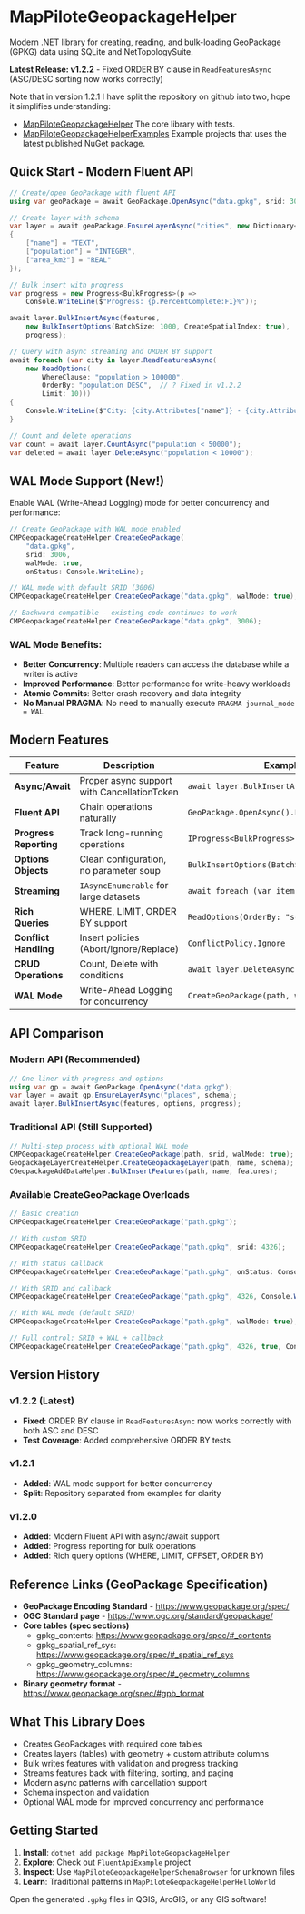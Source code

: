 # MapPiloteGeopackageHelper

Modern .NET library for creating, reading, and bulk-loading GeoPackage (GPKG) data using SQLite and NetTopologySuite.

**Latest Release: v1.2.2** - Fixed ORDER BY clause in `ReadFeaturesAsync` (ASC/DESC sorting now works correctly)

Note that in version 1.2.1 I have split the repository on github into two, hope it simplifies understanding:
- [MapPiloteGeopackageHelper](https://github.com/kartpiloten/MapPiloteGeopackageHelper)
    The core library with tests.
- [MapPiloteGeopackageHelperExamples](https://github.com/kartpiloten/MapPiloteGeopackageHelperExamples)
Example projects that uses the latest published NuGet package.

## Quick Start - Modern Fluent API

```csharp
// Create/open GeoPackage with fluent API
using var geoPackage = await GeoPackage.OpenAsync("data.gpkg", srid: 3006);

// Create layer with schema
var layer = await geoPackage.EnsureLayerAsync("cities", new Dictionary<string, string>
{
    ["name"] = "TEXT",
    ["population"] = "INTEGER",
    ["area_km2"] = "REAL"
});

// Bulk insert with progress
var progress = new Progress<BulkProgress>(p => 
    Console.WriteLine($"Progress: {p.PercentComplete:F1}%"));

await layer.BulkInsertAsync(features, 
    new BulkInsertOptions(BatchSize: 1000, CreateSpatialIndex: true),
    progress);

// Query with async streaming and ORDER BY support
await foreach (var city in layer.ReadFeaturesAsync(
    new ReadOptions(
        WhereClause: "population > 100000", 
        OrderBy: "population DESC",  // ? Fixed in v1.2.2
        Limit: 10)))
{
    Console.WriteLine($"City: {city.Attributes["name"]} - {city.Attributes["population"]} people");
}

// Count and delete operations
var count = await layer.CountAsync("population < 50000");
var deleted = await layer.DeleteAsync("population < 10000");
```

## WAL Mode Support (New!)

Enable WAL (Write-Ahead Logging) mode for better concurrency and performance:

```csharp
// Create GeoPackage with WAL mode enabled
CMPGeopackageCreateHelper.CreateGeoPackage(
    "data.gpkg", 
    srid: 3006,
    walMode: true,
    onStatus: Console.WriteLine);

// WAL mode with default SRID (3006)
CMPGeopackageCreateHelper.CreateGeoPackage("data.gpkg", walMode: true);

// Backward compatible - existing code continues to work
CMPGeopackageCreateHelper.CreateGeoPackage("data.gpkg", 3006);
```

### WAL Mode Benefits:
- **Better Concurrency**: Multiple readers can access the database while a writer is active
- **Improved Performance**: Better performance for write-heavy workloads  
- **Atomic Commits**: Better crash recovery and data integrity
- **No Manual PRAGMA**: No need to manually execute `PRAGMA journal_mode = WAL`

## Modern Features

| Feature | Description | Example |
|---------|-------------|---------|
| **Async/Await** | Proper async support with CancellationToken | `await layer.BulkInsertAsync(...)` |
| **Fluent API** | Chain operations naturally | `GeoPackage.OpenAsync().EnsureLayerAsync()` |
| **Progress Reporting** | Track long-running operations | `IProgress<BulkProgress>` |
| **Options Objects** | Clean configuration, no parameter soup | `BulkInsertOptions(BatchSize: 1000)` |
| **Streaming** | `IAsyncEnumerable` for large datasets | `await foreach (var item in ...)` |
| **Rich Queries** | WHERE, LIMIT, ORDER BY support | `ReadOptions(OrderBy: "score DESC")` |
| **Conflict Handling** | Insert policies (Abort/Ignore/Replace) | `ConflictPolicy.Ignore` |
| **CRUD Operations** | Count, Delete with conditions | `await layer.DeleteAsync("status = 'old'")` |
| **WAL Mode** | Write-Ahead Logging for concurrency | `CreateGeoPackage(path, walMode: true)` |

## API Comparison

### Modern API (Recommended)
```csharp
// One-liner with progress and options
using var gp = await GeoPackage.OpenAsync("data.gpkg");
var layer = await gp.EnsureLayerAsync("places", schema);
await layer.BulkInsertAsync(features, options, progress);
```

### Traditional API (Still Supported)
```csharp
// Multi-step process with optional WAL mode
CMPGeopackageCreateHelper.CreateGeoPackage(path, srid, walMode: true);
GeopackageLayerCreateHelper.CreateGeopackageLayer(path, name, schema);
CGeopackageAddDataHelper.BulkInsertFeatures(path, name, features);
```

### Available CreateGeoPackage Overloads
```csharp
// Basic creation
CMPGeopackageCreateHelper.CreateGeoPackage("path.gpkg");

// With custom SRID
CMPGeopackageCreateHelper.CreateGeoPackage("path.gpkg", srid: 4326);

// With status callback
CMPGeopackageCreateHelper.CreateGeoPackage("path.gpkg", onStatus: Console.WriteLine);

// With SRID and callback
CMPGeopackageCreateHelper.CreateGeoPackage("path.gpkg", 4326, Console.WriteLine);

// With WAL mode (default SRID)
CMPGeopackageCreateHelper.CreateGeoPackage("path.gpkg", walMode: true);

// Full control: SRID + WAL + callback
CMPGeopackageCreateHelper.CreateGeoPackage("path.gpkg", 4326, true, Console.WriteLine);
```

## Version History

### v1.2.2 (Latest)
- **Fixed**: ORDER BY clause in `ReadFeaturesAsync` now works correctly with both ASC and DESC
- **Test Coverage**: Added comprehensive ORDER BY tests

### v1.2.1
- **Added**: WAL mode support for better concurrency
- **Split**: Repository separated from examples for clarity

### v1.2.0
- **Added**: Modern Fluent API with async/await support
- **Added**: Progress reporting for bulk operations
- **Added**: Rich query options (WHERE, LIMIT, OFFSET, ORDER BY)

## Reference Links (GeoPackage Specification)

- **GeoPackage Encoding Standard** - https://www.geopackage.org/spec/
- **OGC Standard page** - https://www.ogc.org/standard/geopackage/
- **Core tables (spec sections)**
  - gpkg_contents: https://www.geopackage.org/spec/#_contents
  - gpkg_spatial_ref_sys: https://www.geopackage.org/spec/#_spatial_ref_sys
  - gpkg_geometry_columns: https://www.geopackage.org/spec/#_geometry_columns
- **Binary geometry format** - https://www.geopackage.org/spec/#gpb_format

## What This Library Does

* Creates GeoPackages with required core tables  
* Creates layers (tables) with geometry + custom attribute columns  
* Bulk writes features with validation and progress tracking  
* Streams features back with filtering, sorting, and paging  
* Modern async patterns with cancellation support  
* Schema inspection and validation  
* Optional WAL mode for improved concurrency and performance

## Getting Started

1. **Install**: `dotnet add package MapPiloteGeopackageHelper`
2. **Explore**: Check out `FluentApiExample` project 
3. **Inspect**: Use `MapPiloteGeopackageHelperSchemaBrowser` for unknown files
4. **Learn**: Traditional patterns in `MapPiloteGeopackageHelperHelloWorld`

Open the generated `.gpkg` files in QGIS, ArcGIS, or any GIS software!

